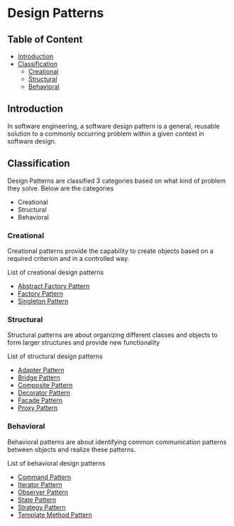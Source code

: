 # Design Patterns
## Table of Content
- [Introduction](#intro)
- [Classification](#classification)
  - [Creational](#creational)
  - [Structural](#structural)
  - [Behavioral](#behavioral) 

<a name="intro"></a>

## Introduction
In software engineering, a software design pattern is a general, reusable solution to a commonly occurring problem within a given context in software design.

<a name="classification"></a>

## Classification
Design Patterns are classified 3 categories based on what kind of problem they solve. Below are the categories
- Creational
- Structural
- Behavioral

<a name="creational"></a>

### Creational
Creational patterns provide the capability to create objects based on a required criterion and in a controlled way. 

List of creational design patterns
- [Abstract Factory Pattern](abstract_factory/README.md)
- [Factory Pattern](factory/README.md)
- [Singleton Pattern](singleton/README.md)


<a name="structural"></a>

### Structural
Structural patterns are about organizing different classes and objects to form larger structures and provide new functionality

List of structural design patterns
- [Adapter Pattern](adapter/README.md)
- [Bridge Pattern](bridge/README.md)
- [Composite Pattern](composite/README.md)
- [Decorator Pattern](decorator/README.md)
- [Facade Pattern](facade/README.md)
- [Proxy Pattern](proxy/README.md)

<a name="behavior"></a>

### Behavioral
Behavioral patterns are about identifying common communication patterns between objects and realize these patterns.

List of behavioral design patterns
- [Command Pattern](command/README.md)
- [Iterator Pattern](iterator/README.md)
- [Observer Pattern](observer/README.md)
- [State Pattern](state/README.md)
- [Strategy Pattern](strategy/README.md)
- [Template Method Pattern](template/README.md)